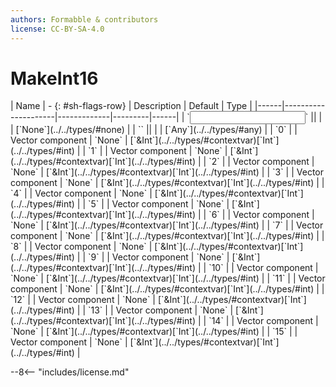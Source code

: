 ```yaml
---
authors: Formabble & contributors
license: CC-BY-SA-4.0
---
```



# MakeInt16

<div class="sh-parameters" markdown="1">
| Name | - {: #sh-flags-row} | Description | Default | Type |
|------|---------------------|-------------|---------|------|
| `<input>` || | | [`None`](../../types/#none) |
| `<output>` || | | [`Any`](../../types/#any) |
| `0` |  | Vector component | `None` | [`&Int`](../../types/#contextvar)[`Int`](../../types/#int) |
| `1` |  | Vector component | `None` | [`&Int`](../../types/#contextvar)[`Int`](../../types/#int) |
| `2` |  | Vector component | `None` | [`&Int`](../../types/#contextvar)[`Int`](../../types/#int) |
| `3` |  | Vector component | `None` | [`&Int`](../../types/#contextvar)[`Int`](../../types/#int) |
| `4` |  | Vector component | `None` | [`&Int`](../../types/#contextvar)[`Int`](../../types/#int) |
| `5` |  | Vector component | `None` | [`&Int`](../../types/#contextvar)[`Int`](../../types/#int) |
| `6` |  | Vector component | `None` | [`&Int`](../../types/#contextvar)[`Int`](../../types/#int) |
| `7` |  | Vector component | `None` | [`&Int`](../../types/#contextvar)[`Int`](../../types/#int) |
| `8` |  | Vector component | `None` | [`&Int`](../../types/#contextvar)[`Int`](../../types/#int) |
| `9` |  | Vector component | `None` | [`&Int`](../../types/#contextvar)[`Int`](../../types/#int) |
| `10` |  | Vector component | `None` | [`&Int`](../../types/#contextvar)[`Int`](../../types/#int) |
| `11` |  | Vector component | `None` | [`&Int`](../../types/#contextvar)[`Int`](../../types/#int) |
| `12` |  | Vector component | `None` | [`&Int`](../../types/#contextvar)[`Int`](../../types/#int) |
| `13` |  | Vector component | `None` | [`&Int`](../../types/#contextvar)[`Int`](../../types/#int) |
| `14` |  | Vector component | `None` | [`&Int`](../../types/#contextvar)[`Int`](../../types/#int) |
| `15` |  | Vector component | `None` | [`&Int`](../../types/#contextvar)[`Int`](../../types/#int) |

</div>



--8<-- "includes/license.md"

